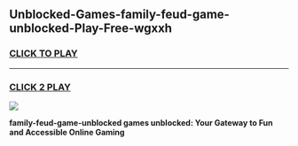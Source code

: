 
## Unblocked-Games-family-feud-game-unblocked-Play-Free-wgxxh
<h3>
<a href="https://premium76.site?title=family-feud-game-unblocked&ref=19M">CLICK TO PLAY</a></h3>
<hr>

<h3>
<a href="https://premium76.site?title=family-feud-game-unblocked&ref=19M">CLICK 2 PLAY</a>
  
</h3>

<a href="https://premium76.site?title=family-feud-game-unblocked&ref=19M"><img src="https://clearcache.store/games.png"></a>


**family-feud-game-unblocked games unblocked: Your Gateway to Fun and Accessible Online Gaming**
